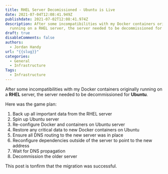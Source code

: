```yaml
---
title: RHEL Server Decomissioned - Ubuntu is Live
date: 2021-07-04T12:08:41.949Z
publishdate: 2021-07-02T12:08:41.974Z
description: After some incompatibilities with my Docker containers originally
  running on a RHEL server, the server needed to be decommissioned for Ubuntu.
draft: true
disableComments: false
authors:
  - Jordan Handy
url: "{{slug}}"
categories:
  - General
  - Infrastructure
Tags:
  - Infrastructure
---
```

After some incompatibilities with my Docker containers originally running on a **RHEL** server, the server needed to be decommissioned for **Ubuntu**.

Here was the game plan:

1. Back up all important data from the RHEL server
2. Spin up Ubuntu server
3. Re-configure Docker and containers on Ubuntu server
4. Restore any critical data to new Docker containers on Ubuntu 
5. Ensure all DNS routing to the new server was in place
6. Reconfigure dependencies outside of the server to point to the new address
7. Wait for DNS propagation
8. Decommission the older server

This post is tonfirm that the migration was successful.